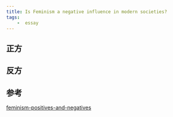 ```yaml
---
title: Is Feminism a negative influence in modern societies?
tags:
    -  essay
---
```



## 正方


## 反方


## 参考

[feminism-positives-and-negatives](https://myessaypoint.com/feminism-positives-and-negatives/)